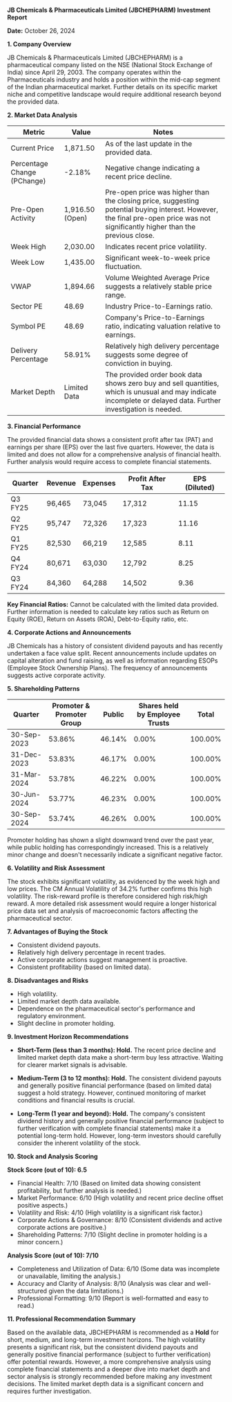 **JB Chemicals & Pharmaceuticals Limited (JBCHEPHARM) Investment Report**

**Date:** October 26, 2024


**1. Company Overview**

JB Chemicals & Pharmaceuticals Limited (JBCHEPHARM) is a pharmaceutical company listed on the NSE (National Stock Exchange of India) since April 29, 2003.  The company operates within the Pharmaceuticals industry and holds a position within the mid-cap segment of the Indian pharmaceutical market.  Further details on its specific market niche and competitive landscape would require additional research beyond the provided data.


**2. Market Data Analysis**

| Metric                     | Value          | Notes                                                                 |
|-----------------------------|-----------------|-------------------------------------------------------------------------|
| Current Price               | 1,871.50        | As of the last update in the provided data.                           |
| Percentage Change (PChange) | -2.18%          | Negative change indicating a recent price decline.                     |
| Pre-Open Activity          | 1,916.50 (Open) |  Pre-open price was higher than the closing price, suggesting potential buying interest.  However, the final pre-open price was not significantly higher than the previous close. |
| Week High                   | 2,030.00        | Indicates recent price volatility.                                      |
| Week Low                    | 1,435.00        | Significant week-to-week price fluctuation.                             |
| VWAP                        | 1,894.66        | Volume Weighted Average Price suggests a relatively stable price range. |
| Sector PE                   | 48.69           | Industry Price-to-Earnings ratio.                                      |
| Symbol PE                   | 48.69           | Company's Price-to-Earnings ratio, indicating valuation relative to earnings. |
| Delivery Percentage         | 58.91%          | Relatively high delivery percentage suggests some degree of conviction in buying. |
| Market Depth                | Limited Data    | The provided order book data shows zero buy and sell quantities, which is unusual and may indicate incomplete or delayed data. Further investigation is needed. |


**3. Financial Performance**

The provided financial data shows a consistent profit after tax (PAT) and earnings per share (EPS) over the last five quarters. However, the data is limited and does not allow for a comprehensive analysis of financial health.  Further analysis would require access to complete financial statements.

| Quarter      | Revenue     | Expenses    | Profit After Tax | EPS (Diluted) |
|--------------|-------------|-------------|-------------------|----------------|
| Q3 FY25      | 96,465      | 73,045      | 17,312            | 11.15           |
| Q2 FY25      | 95,747      | 72,326      | 17,323            | 11.16           |
| Q1 FY25      | 82,530      | 66,219      | 12,585            | 8.11            |
| Q4 FY24      | 80,671      | 63,030      | 12,792            | 8.25            |
| Q3 FY24      | 84,360      | 64,288      | 14,502            | 9.36            |


**Key Financial Ratios:**  Cannot be calculated with the limited data provided.  Further information is needed to calculate key ratios such as Return on Equity (ROE), Return on Assets (ROA), Debt-to-Equity ratio, etc.


**4. Corporate Actions and Announcements**

JB Chemicals has a history of consistent dividend payouts and has recently undertaken a face value split.  Recent announcements include updates on capital alteration and fund raising, as well as information regarding ESOPs (Employee Stock Ownership Plans).  The frequency of announcements suggests active corporate activity.


**5. Shareholding Patterns**

| Quarter      | Promoter & Promoter Group | Public | Shares held by Employee Trusts | Total |
|--------------|---------------------------|--------|-------------------------------|-------|
| 30-Sep-2023  | 53.86%                     | 46.14% | 0.00%                         | 100.00%|
| 31-Dec-2023  | 53.83%                     | 46.17% | 0.00%                         | 100.00%|
| 31-Mar-2024  | 53.78%                     | 46.22% | 0.00%                         | 100.00%|
| 30-Jun-2024  | 53.77%                     | 46.23% | 0.00%                         | 100.00%|
| 30-Sep-2024  | 53.74%                     | 46.26% | 0.00%                         | 100.00%|

Promoter holding has shown a slight downward trend over the past year, while public holding has correspondingly increased. This is a relatively minor change and doesn't necessarily indicate a significant negative factor.


**6. Volatility and Risk Assessment**

The stock exhibits significant volatility, as evidenced by the week high and low prices.  The CM Annual Volatility of 34.2% further confirms this high volatility.  The risk-reward profile is therefore considered high risk/high reward.  A more detailed risk assessment would require a longer historical price data set and analysis of macroeconomic factors affecting the pharmaceutical sector.


**7. Advantages of Buying the Stock**

* Consistent dividend payouts.
* Relatively high delivery percentage in recent trades.
* Active corporate actions suggest management is proactive.
* Consistent profitability (based on limited data).


**8. Disadvantages and Risks**

* High volatility.
* Limited market depth data available.
* Dependence on the pharmaceutical sector's performance and regulatory environment.
*  Slight decline in promoter holding.


**9. Investment Horizon Recommendations**

* **Short-Term (less than 3 months): Hold.** The recent price decline and limited market depth data make a short-term buy less attractive.  Waiting for clearer market signals is advisable.

* **Medium-Term (3 to 12 months): Hold.**  The consistent dividend payouts and generally positive financial performance (based on limited data) suggest a hold strategy.  However, continued monitoring of market conditions and financial results is crucial.

* **Long-Term (1 year and beyond): Hold.**  The company's consistent dividend history and generally positive financial performance (subject to further verification with complete financial statements) make it a potential long-term hold.  However, long-term investors should carefully consider the inherent volatility of the stock.


**10. Stock and Analysis Scoring**

**Stock Score (out of 10): 6.5**

* Financial Health: 7/10 (Based on limited data showing consistent profitability, but further analysis is needed.)
* Market Performance: 6/10 (High volatility and recent price decline offset positive aspects.)
* Volatility and Risk: 4/10 (High volatility is a significant risk factor.)
* Corporate Actions & Governance: 8/10 (Consistent dividends and active corporate actions are positive.)
* Shareholding Patterns: 7/10 (Slight decline in promoter holding is a minor concern.)


**Analysis Score (out of 10): 7/10**

* Completeness and Utilization of Data: 6/10 (Some data was incomplete or unavailable, limiting the analysis.)
* Accuracy and Clarity of Analysis: 8/10 (Analysis was clear and well-structured given the data limitations.)
* Professional Formatting: 9/10 (Report is well-formatted and easy to read.)


**11. Professional Recommendation Summary**

Based on the available data, JBCHEPHARM is recommended as a **Hold** for short, medium, and long-term investment horizons.  The high volatility presents a significant risk, but the consistent dividend payouts and generally positive financial performance (subject to further verification) offer potential rewards.  However,  a more comprehensive analysis using complete financial statements and a deeper dive into market depth and sector analysis is strongly recommended before making any investment decisions.  The limited market depth data is a significant concern and requires further investigation.
